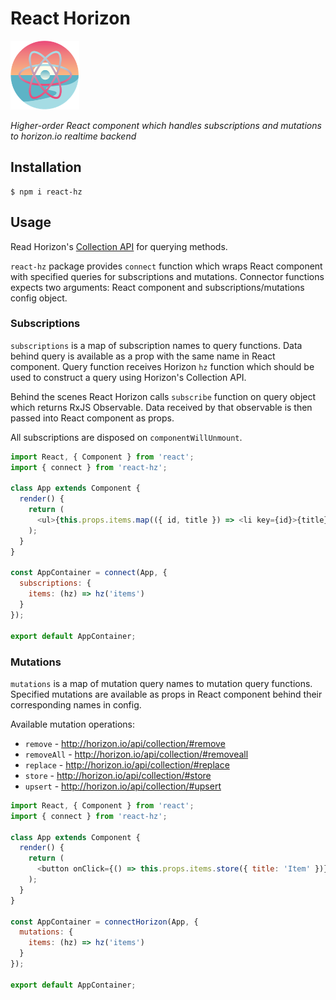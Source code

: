 # React Horizon

<img src="logo.png" width="110" height="110" alt="logo" />

*Higher-order React component which handles subscriptions and mutations to horizon.io realtime backend*

## Installation
```
$ npm i react-hz
```

## Usage

Read Horizon's [Collection API](http://horizon.io/api/collection/) for querying methods.

`react-hz` package provides `connect` function which wraps React component with specified queries for subscriptions and mutations. Connector functions expects two arguments: React component and subscriptions/mutations config object.

### Subscriptions

`subscriptions` is a map of subscription names to query functions. Data behind query is available as a prop with the same name in React component. Query function receives Horizon `hz` function which should be used to construct a query using Horizon's Collection API.

Behind the scenes React Horizon calls `subscribe` function on query object which returns RxJS Observable. Data received by that observable is then passed into React component as props.

All subscriptions are disposed on `componentWillUnmount`.

```js
import React, { Component } from 'react';
import { connect } from 'react-hz';

class App extends Component {
  render() {
    return (
      <ul>{this.props.items.map(({ id, title }) => <li key={id}>{title}</li>)}</ul>
    );
  }
}

const AppContainer = connect(App, {
  subscriptions: {
    items: (hz) => hz('items')
  }
});

export default AppContainer;
```

### Mutations

`mutations` is a map of mutation query names to mutation query functions. Specified mutations are available as props in React component behind their corresponding names in config.

Available mutation operations:
- `remove` - http://horizon.io/api/collection/#remove
- `removeAll` - http://horizon.io/api/collection/#removeall
- `replace` - http://horizon.io/api/collection/#replace
- `store` - http://horizon.io/api/collection/#store
- `upsert` - http://horizon.io/api/collection/#upsert

```js
import React, { Component } from 'react';
import { connect } from 'react-hz';

class App extends Component {
  render() {
    return (
      <button onClick={() => this.props.items.store({ title: 'Item' })}>add</button>
    );
  }
}

const AppContainer = connectHorizon(App, {
  mutations: {
    items: (hz) => hz('items')
  }
});

export default AppContainer;

```
